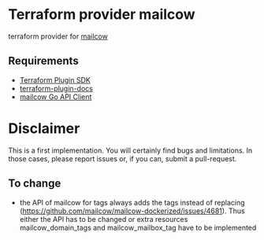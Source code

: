 # Terraform provider mailcow

terraform provider for [mailcow](https://github.com/mailcow/mailcow-dockerized)

## Requirements

* [Terraform Plugin SDK](https://github.com/hashicorp/terraform-plugin-sdk)
* [terraform-plugin-docs](https://github.com/hashicorp/terraform-plugin-docs)
* [mailcow Go API Client](https://github.com/l-with/mailcow-go)

# Disclaimer

This is a first implementation. You will certainly find bugs and limitations. In those cases, please report issues or, if you can, submit a pull-request.

## To change

* the API of mailcow for tags always adds the tags instead of replacing (https://github.com/mailcow/mailcow-dockerized/issues/4681). Thus either the API has to be changed or extra resources mailcow_domain_tags and mailcow_mailbox_tag have to be implemented   